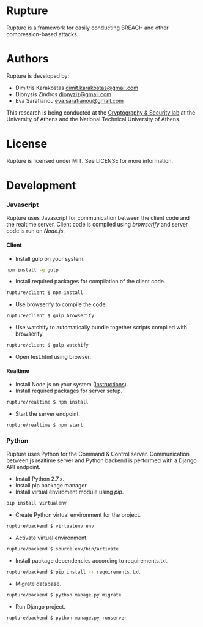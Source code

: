 Rupture
=======
Rupture is a framework for easily conducting BREACH and other compression-based
attacks.

Authors
=======
Rupture is developed by:

* Dimitris Karakostas <dimit.karakostas@gmail.com>
* Dionysis Zindros <dionyziz@gmail.com>
* Eva Sarafianou <eva.sarafianou@gmail.com>

This research is being conducted at the [Cryptography & Security
lab](http://crypto.di.uoa.gr/) at the University of Athens and the National
Technical University of Athens.

License
=======
Rupture is licensed under MIT. See LICENSE for more information.

Development
===========

### Javascript

Rupture uses Javascript for communication between the client code and the realtime server. Client code is compiled using *browserify* and server code is run on *Node.js*.

#### Client
 - Install gulp on your system.
```sh
npm install -g gulp
```
 - Install required packages for compilation of the client code.
```sh
rupture/client $ npm install
```
 - Use browserify to compile the code.
```sh
rupture/client $ gulp browserify
```
 - Use watchify to automatically bundle together scripts compiled with browserify.
```sh
rupture/client $ gulp watchify
```
 - Open test.html using browser.

#### Realtime
 - Install Node.js on your system ([Instructions](https://nodejs.org/en/download/package-manager/)).
 - Install required packages for server setup.
```sh
rupture/realtime $ npm install
```
 - Start the server endpoint.
```sh
rupture/realtime $ npm start
```

### Python

Rupture uses Python for the Command & Control server. Communication between js realtime server and Python backend is performed with a Django API endpoint.

 - Install Python 2.7.x.
 - Install pip package manager.
 - Install virtual enviroment module using *pip*.
```sh
pip install virtualenv
```
 - Create Python virtual environment for the project.
```sh
rupture/backend $ virtualenv env
```
 - Activate virtual environment.
```sh
rupture/backend $ source env/bin/activate
```
 - Install package dependencies according to requirements.txt.
```sh
rupture/backend $ pip install -r requirements.txt
```
 - Migrate database.
```sh
rupture/backend $ python manage.py migrate
```
 - Run Django project.
```sh
rupture/backend $ python manage.py runserver
```

